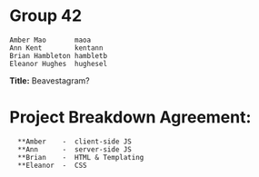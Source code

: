 # Group 42
    Amber Mao       maoa
    Ann Kent        kentann
    Brian Hambleton hambletb
    Eleanor Hughes  hughesel
    

**Title:** Beavestagram?

# Project Breakdown Agreement: 
      **Amber    -  client-side JS
      **Ann      -  server-side JS
      **Brian    -  HTML & Templating
      **Eleanor  -  CSS

